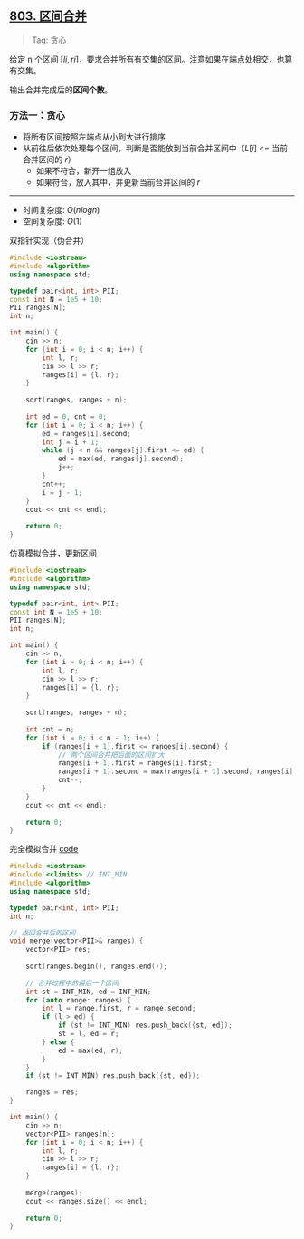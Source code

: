 ## [803. 区间合并](https://www.acwing.com/problem/content/805/)

> Tag: 贪心

给定 n 个区间 $[li,ri]$，要求合并所有有交集的区间。注意如果在端点处相交，也算有交集。

输出合并完成后的**区间个数**。

### 方法一：贪心

- 将所有区间按照左端点从小到大进行排序
- 从前往后依次处理每个区间，判断是否能放到当前合并区间中（$L[i]$ <= 当前合并区间的 $r$）
  - 如果不符合，新开一组放入
  - 如果符合，放入其中，并更新当前合并区间的 $r$

---

* 时间复杂度: ${O(nlogn)}$
* 空间复杂度: ${O(1)}$

双指针实现（伪合并）

```cpp
#include <iostream>
#include <algorithm>
using namespace std;

typedef pair<int, int> PII;
const int N = 1e5 + 10;
PII ranges[N];
int n;

int main() {
    cin >> n;
    for (int i = 0; i < n; i++) {
        int l, r;
        cin >> l >> r;
        ranges[i] = {l, r};
    }
    
    sort(ranges, ranges + n);
    
    int ed = 0, cnt = 0;
    for (int i = 0; i < n; i++) {
        ed = ranges[i].second;
        int j = i + 1;
        while (j < n && ranges[j].first <= ed) {
            ed = max(ed, ranges[j].second);
            j++;
        }
        cnt++;
        i = j - 1;
    }
    cout << cnt << endl;
    
    return 0;
}
```

仿真模拟合并，更新区间

```cpp
#include <iostream>
#include <algorithm>
using namespace std;

typedef pair<int, int> PII;
const int N = 1e5 + 10;
PII ranges[N];
int n;

int main() {
    cin >> n;
    for (int i = 0; i < n; i++) {
        int l, r;
        cin >> l >> r;
        ranges[i] = {l, r};
    }
    
    sort(ranges, ranges + n);
    
    int cnt = n;
    for (int i = 0; i < n - 1; i++) {
        if (ranges[i + 1].first <= ranges[i].second) {
            // 两个区间合并把后面的区间扩大 
            ranges[i + 1].first = ranges[i].first;
            ranges[i + 1].second = max(ranges[i + 1].second, ranges[i].second);
            cnt--;
        }
    }
    cout << cnt << endl;
    
    return 0;
}
```

完全模拟合并 [code](https://www.acwing.com/activity/content/code/content/40108/)

```cpp
#include <iostream>
#include <climits> // INT_MIN
#include <algorithm>
using namespace std;

typedef pair<int, int> PII;
int n;

// 返回合并后的区间
void merge(vector<PII>& ranges) {
    vector<PII> res;
    
    sort(ranges.begin(), ranges.end());
    
    // 合并过程中的最后一个区间
    int st = INT_MIN, ed = INT_MIN;
    for (auto range: ranges) {
        int l = range.first, r = range.second;
        if (l > ed) {
            if (st != INT_MIN) res.push_back({st, ed});
            st = l, ed = r;
        } else {
            ed = max(ed, r);
        }
    }
    if (st != INT_MIN) res.push_back({st, ed});

    ranges = res;
}

int main() {
    cin >> n;
    vector<PII> ranges(n);
    for (int i = 0; i < n; i++) {
        int l, r;
        cin >> l >> r;
        ranges[i] = {l, r};
    }
    
    merge(ranges);
    cout << ranges.size() << endl;
    
    return 0;
}
```
